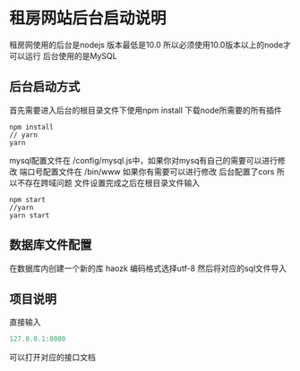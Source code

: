 # 租房网站后台启动说明

租房网使用的后台是nodejs 版本最低是10.0 所以必须使用10.0版本以上的node才可以运行
后台使用的是MySQL

## 后台启动方式

首先需要进入后台的根目录文件下使用npm install 下载node所需要的所有插件

```shell
npm install
// yarn
yarn
```

mysql配置文件在 /config/mysql.js中，如果你对mysq有自己的需要可以进行修改
端口号配置文件在 /bin/www 如果你有需要可以进行修改
后台配置了cors 所以不存在跨域问题
文件设置完成之后在根目录文件输入

```shell
npm start
//yarn
yarn start
```

## 数据库文件配置

在数据库内创建一个新的库
haozk 编码格式选择utf-8
然后将对应的sql文件导入

## 项目说明

直接输入

```js
127.0.0.1:8080
```

可以打开对应的接口文档